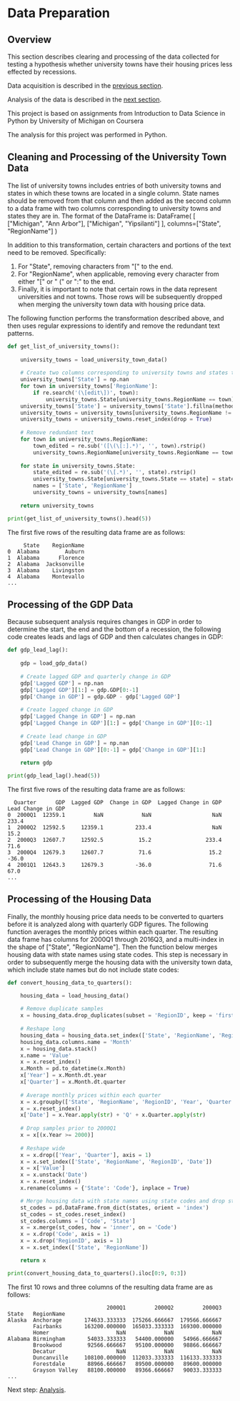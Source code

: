 # Data Preparation

## Overview
This section describes clearing and processing of the data collected for testing a hypothesis whether university towns have their housing prices less effected by recessions.  

Data acquisition is described in the [previous section](https://eagronin.github.io/university-towns-acquire/).

Analysis of the data is described in the [next section](https://eagronin.github.io/university-towns-analyze/).

This project is based on assignments from Introduction to Data Science in Python by University of Michigan on Coursera

The analysis for this project was performed in Python.

## Cleaning and Processing of the University Town Data
The list of university towns includes entries of both university towns and states in which these towns are located in a single column.  State names should be removed from that column and then added as the second column to a data frame with two columns corresponding to university towns and states they are in. The format of the DataFrame is: DataFrame( [ ["Michigan", "Ann Arbor"], ["Michigan", "Yipsilanti"] ], columns=["State", "RegionName"]  )

In addition to this transformation, certain characters and portions of the text need to be removed.  Specifically:

1. For "State", removing characters from "[" to the end.
2. For "RegionName", when applicable, removing every character from either "[" or " (" or ":" to the end.
3. Finally, it is important to note that certain rows in the data represent universities and not towns.  Those rows will be subsequently dropped when merging the university town data with housing price data. 

The following function performs the transformation described above, and then uses regular expressions to identify and remove the redundant text patterns.

```python
def get_list_of_university_towns():
    
    university_towns = load_university_town_data()
    
    # Create two columns corresponding to university towns and states they are in
    university_towns['State'] = np.nan
    for town in university_towns['RegionName']:
        if re.search('(\[edit\])', town): 
            university_towns.State[university_towns.RegionName == town] = town
    university_towns['State'] = university_towns['State'].fillna(method = 'ffill')
    university_towns = university_towns[university_towns.RegionName != university_towns.State]
    university_towns = university_towns.reset_index(drop = True)
    
    # Remove redundant text
    for town in university_towns.RegionName:
        town_edited = re.sub('([\(\[:].*)', '', town).rstrip()
        university_towns.RegionName[university_towns.RegionName == town] = town_edited
    
    for state in university_towns.State:
        state_edited = re.sub('(\[.*)', '', state).rstrip()
        university_towns.State[university_towns.State == state] = state_edited
        names = ['State', 'RegionName']
        university_towns = university_towns[names]
    
    return university_towns

print(get_list_of_university_towns().head(5))

```

The first five rows of the resulting data frame are as follows:

```
     State    RegionName
0  Alabama        Auburn
1  Alabama      Florence
2  Alabama  Jacksonville
3  Alabama    Livingston
4  Alabama    Montevallo
...
```

## Processing of the GDP Data
Because subsequent analysis requires changes in GDP in order to determine the start, the end and the bottom of a recession, the following code creates leads and lags of GDP and then calculates changes in GDP:

```python
def gdp_lead_lag():
    
    gdp = load_gdp_data()
    
    # Create lagged GDP and quarterly change in GDP
    gdp['Lagged GDP'] = np.nan
    gdp['Lagged GDP'][1:] = gdp.GDP[0:-1]
    gdp['Change in GDP'] = gdp.GDP - gdp['Lagged GDP']
    
    # Create lagged change in GDP
    gdp['Lagged Change in GDP'] = np.nan
    gdp['Lagged Change in GDP'][1:] = gdp['Change in GDP'][0:-1]
    
    # Create lead change in GDP
    gdp['Lead Change in GDP'] = np.nan
    gdp['Lead Change in GDP'][0:-1] = gdp['Change in GDP'][1:]
    
    return gdp

print(gdp_lead_lag().head(5))

```

The first five rows of the resulting data frame are as follows:

```
  Quarter      GDP  Lagged GDP  Change in GDP  Lagged Change in GDP  Lead Change in GDP
0  2000Q1  12359.1         NaN            NaN                   NaN               233.4
1  2000Q2  12592.5     12359.1          233.4                   NaN                15.2   
2  2000Q3  12607.7     12592.5           15.2                 233.4                71.6   
3  2000Q4  12679.3     12607.7           71.6                  15.2               -36.0   
4  2001Q1  12643.3     12679.3          -36.0                  71.6                67.0
...
```

## Processing of the Housing Data
Finally, the monthly housing price data needs to be converted to quarters before it is analyzed along with quarterly GDP figures.  The following function averages the monthly prices within each quarter.  The resulting data frame has columns for 2000Q1 through 2016Q3, and a multi-index in the shape of ["State", "RegionName"].  Then the function below merges housing data with state names using state codes.  This step is necessary in order to subsequently merge the housing data with the university town data, which include state names but do not include state codes:

```python
def convert_housing_data_to_quarters():

    housing_data = load_housing_data()
    
    # Remove duplicate samples
    x = housing_data.drop_duplicates(subset = 'RegionID', keep = 'first')
    
    # Reshape long
    housing_data = housing_data.set_index(['State', 'RegionName', 'RegionID'], drop = True) 
    housing_data.columns.name = 'Month'
    x = housing_data.stack()
    x.name = 'Value'
    x = x.reset_index()
    x.Month = pd.to_datetime(x.Month)
    x['Year'] = x.Month.dt.year
    x['Quarter'] = x.Month.dt.quarter
    
    # Average monthly prices within each quarter
    x = x.groupby(['State', 'RegionName', 'RegionID', 'Year', 'Quarter'],).mean()['Value']
    x = x.reset_index()
    x['Date'] = x.Year.apply(str) + 'Q' + x.Quarter.apply(str)
    
    # Drop samples prior to 2000Q1
    x = x[(x.Year >= 2000)]
    
    # Reshape wide
    x = x.drop(['Year', 'Quarter'], axis = 1)
    x = x.set_index(['State', 'RegionName', 'RegionID', 'Date'])
    x = x['Value']
    x = x.unstack('Date')
    x = x.reset_index()
    x.rename(columns = {'State': 'Code'}, inplace = True)

    # Merge housing data with state names using state codes and drop state codes
    st_codes = pd.DataFrame.from_dict(states, orient = 'index')
    st_codes = st_codes.reset_index()
    st_codes.columns = ['Code', 'State']
    x = x.merge(st_codes, how = 'inner', on = 'Code')
    x = x.drop('Code', axis = 1)
    x = x.drop('RegionID', axis = 1)
    x = x.set_index(['State', 'RegionName'])

    return x

print(convert_housing_data_to_quarters().iloc[0:9, 0:3])
```

The first 10 rows and three columns of the resulting data frame are as follows:

```
                               2000Q1         2000Q2         2000Q3
State   RegionName                                                 
Alaska  Anchorage       174633.333333  175266.666667  179566.666667
        Fairbanks       163200.000000  165033.333333  169300.000000
        Homer                     NaN            NaN            NaN
Alabama Birmingham       54033.333333   54400.000000   54966.666667
        Brookwood        92566.666667   95100.000000   98866.666667
        Decatur                   NaN            NaN            NaN
        Duncanville     108100.000000  112033.333333  116133.333333
        Forestdale       88966.666667   89500.000000   89600.000000
        Grayson Valley   88100.000000   89366.666667   90033.333333
...
```

Next step:  [Analysis](https://eagronin.github.io/university-towns-analyze/).
